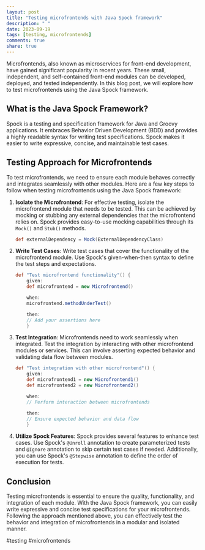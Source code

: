 ```yaml
---
layout: post
title: "Testing microfrontends with Java Spock framework"
description: " "
date: 2023-09-19
tags: [testing, microfrontends]
comments: true
share: true
---
```


Microfrontends, also known as microservices for front-end development, have gained significant popularity in recent years. These small, independent, and self-contained front-end modules can be developed, deployed, and tested independently. In this blog post, we will explore how to test microfrontends using the Java Spock framework.

## What is the Java Spock Framework?

Spock is a testing and specification framework for Java and Groovy applications. It embraces Behavior Driven Development (BDD) and provides a highly readable syntax for writing test specifications. Spock makes it easier to write expressive, concise, and maintainable test cases.

## Testing Approach for Microfrontends

To test microfrontends, we need to ensure each module behaves correctly and integrates seamlessly with other modules. Here are a few key steps to follow when testing microfrontends using the Java Spock framework:

1. **Isolate the Microfrontend**: For effective testing, isolate the microfrontend module that needs to be tested. This can be achieved by mocking or stubbing any external dependencies that the microfrontend relies on. Spock provides easy-to-use mocking capabilities through its `Mock()` and `Stub()` methods.

    ```groovy
    def externalDependency = Mock(ExternalDependencyClass)
    ```

2. **Write Test Cases**: Write test cases that cover the functionality of the microfrontend module. Use Spock's given-when-then syntax to define the test steps and expectations.

    ```groovy
    def "Test microfrontend functionality"() {
        given:
        def microfrontend = new Microfrontend()

        when:
        microfrontend.methodUnderTest()

        then:
        // Add your assertions here
        }
    ```

3. **Test Integration**: Microfrontends need to work seamlessly when integrated. Test the integration by interacting with other microfrontend modules or services. This can involve asserting expected behavior and validating data flow between modules.

    ```groovy
    def "Test integration with other microfrontend"() {
        given:
        def microfrontend1 = new Microfrontend1()
        def microfrontend2 = new Microfrontend2()

        when:
        // Perform interaction between microfrontends

        then:
        // Ensure expected behavior and data flow
        }
    ```

4. **Utilize Spock Features**: Spock provides several features to enhance test cases. Use Spock's `@Unroll` annotation to create parameterized tests and `@Ignore` annotation to skip certain test cases if needed. Additionally, you can use Spock's `@Stepwise` annotation to define the order of execution for tests.

## Conclusion

Testing microfrontends is essential to ensure the quality, functionality, and integration of each module. With the Java Spock framework, you can easily write expressive and concise test specifications for your microfrontends. Following the approach mentioned above, you can effectively test the behavior and integration of microfrontends in a modular and isolated manner.

#testing #microfrontends